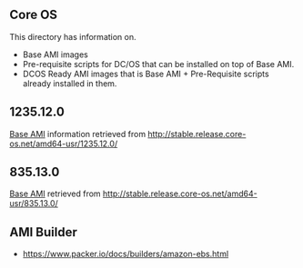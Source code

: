 Core OS
-------


This directory has information on.

* Base AMI images
* Pre-requisite scripts for DC/OS that can be installed on top of Base AMI.
* DCOS Ready AMI images that is Base AMI + Pre-Requisite scripts already installed in them.



1235.12.0
---------

[Base AMI](1235.12.0/aws/coreos_production_ami_all.json) information retrieved from http://stable.release.core-os.net/amd64-usr/1235.12.0/

835.13.0
--------

[Base AMI](835.13.0/aws/coreos_production_ami_all.json) retrieved from http://stable.release.core-os.net/amd64-usr/835.13.0/


AMI Builder
-----------

* https://www.packer.io/docs/builders/amazon-ebs.html

